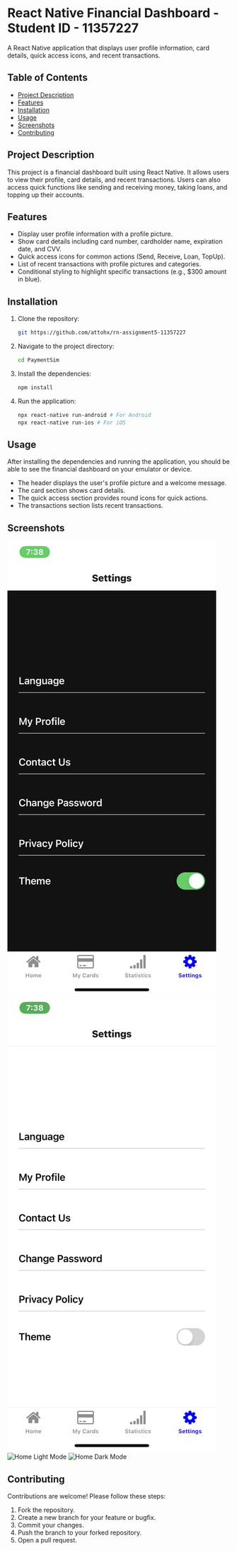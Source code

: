 # React Native Financial Dashboard - Student ID - 11357227

A React Native application that displays user profile information, card details, quick access icons, and recent transactions.

## Table of Contents
- [Project Description](#project-description)
- [Features](#features)
- [Installation](#installation)
- [Usage](#usage)
- [Screenshots](#screenshots)
- [Contributing](#contributing)

## Project Description

This project is a financial dashboard built using React Native. It allows users to view their profile, card details, and recent transactions. Users can also access quick functions like sending and receiving money, taking loans, and topping up their accounts.

## Features

- Display user profile information with a profile picture.
- Show card details including card number, cardholder name, expiration date, and CVV.
- Quick access icons for common actions (Send, Receive, Loan, TopUp).
- List of recent transactions with profile pictures and categories.
- Conditional styling to highlight specific transactions (e.g., $300 amount in blue).

## Installation

1. Clone the repository:
    ```bash
    git https://github.com/attohx/rn-assignment5-11357227
    ```

2. Navigate to the project directory:
    ```bash
    cd PaymentSim
    ```

3. Install the dependencies:
    ```bash
    npm install
    ```

4. Run the application:
    ```bash
    npx react-native run-android # For Android
    npx react-native run-ios # For iOS
    ```

## Usage

After installing the dependencies and running the application, you should be able to see the financial dashboard on your emulator or device.

- The header displays the user's profile picture and a welcome message.
- The card section shows card details.
- The quick access section provides round icons for quick actions.
- The transactions section lists recent transactions.

## Screenshots

![Settings Dark Mode](./cap1.PNG)
![Settings Light Mode](./cap2.PNG)
![Home Light Mode](./shot5.png)
![Home Dark Mode](./shot4.png)


## Contributing

Contributions are welcome! Please follow these steps:

1. Fork the repository.
2. Create a new branch for your feature or bugfix.
3. Commit your changes.
4. Push the branch to your forked repository.
5. Open a pull request.

